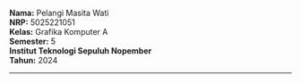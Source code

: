 **Nama:** Pelangi Masita Wati  
**NRP:** 5025221051  
**Kelas:** Grafika Komputer A  
**Semester:** 5  
**Institut Teknologi Sepuluh Nopember**  
**Tahun:** 2024

---